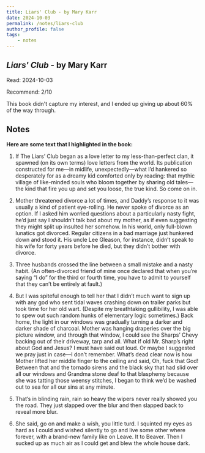 ```yaml
---
title: Liars' Club - by Mary Karr
date: 2024-10-03
permalink: /notes/liars-club
author_profile: false
tags:
    - notes
---
```


## *Liars' Club* - by Mary Karr

Read: 2024-10-03

Recommend: 2/10

This book didn't capture my interest, and I ended up giving up about 60% of the way through.

## Notes

**Here are some text that I highlighted in the book:** 

1. If The Liars’ Club began as a love letter to my less-than-perfect clan, it spawned (on its own terms) love letters from the world. Its publication constructed for me—in midlife, unexpectedly—what I’d hankered so desperately for as a dreamy kid comforted only by reading: that mythic village of like-minded souls who bloom together by sharing old tales—the kind that fire you up and set you loose, the true kind. So come on in.

1. Mother threatened divorce a lot of times, and Daddy’s response to it was usually a kind of patient eye-rolling. He never spoke of divorce as an option. If I asked him worried questions about a particularly nasty fight, he’d just say I shouldn’t talk bad about my mother, as if even suggesting they might split up insulted her somehow. In his world, only full-blown lunatics got divorced. Regular citizens in a bad marriage just hunkered down and stood it.  His uncle Lee Gleason, for instance, didn’t speak to his wife for forty years before he died, but they didn’t bother with divorce. 

1. Three husbands crossed the line between a small mistake and a nasty habit. (An often-divorced friend of mine once declared that when you’re saying “I do” for the third or fourth time, you have to admit to yourself that they can’t be entirely at fault.)

1. But I was spiteful enough to tell her that I didn’t much want to sign up with any god who sent tidal waves crashing down on trailer parks but took time for her old wart. (Despite my breathtaking gullibility, I was able to spew out such random hunks of elementary logic sometimes.) Back home, the light in our windows was gradually turning a darker and darker shade of charcoal. Mother was hanging draperies over the big picture window, and through that window, I could see the Sharps’ Chevy backing out of their driveway, tarp and all. What if old Mr. Sharp’s right about God and Jesus? I must have said out loud. Or maybe I suggested we pray just in case—I don’t remember. What’s dead clear now is how Mother lifted her middle finger to the ceiling and said, Oh, fuck that God! Between that and the tornado sirens and the black sky that had slid over all our windows and Grandma stone deaf to that blasphemy because she was tatting those weensy stitches, I began to think we’d be washed out to sea for all our sins at any minute.

1. That’s in blinding rain, rain so heavy the wipers never really showed you the road. They just slapped over the blur and then slapped back to reveal more blur. 

1. She said, go on and make a wish, you little turd. I squinted my eyes as hard as I could and wished silently to go and live some other where forever, with a brand-new family like on Leave. It to Beaver. Then I sucked up as much air as I could get and blew the whole house dark.

